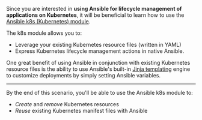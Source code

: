 Since you are interested in **using Ansible for lifecycle management of applications on Kubernetes**, it will be beneficial to learn how to use the [Ansible k8s (Kubernetes) module](https://docs.ansible.com/ansible/2.6/modules/k8s_module.html). 

The k8s module allows you to:
 - Leverage your existing Kubernetes resource files (written in YAML) 
 - Express Kubernetes lifecycle management actions in native Ansible.

One great benefit of using Ansible in conjunction with existing Kubernetes resource files is the ability to use Ansible's built-in [Jinja templating](https://docs.ansible.com/ansible/latest/user_guide/playbooks_templating.html) engine to customize deployments by simply setting Ansible variables.

---

By the end of this scenario, you'll be able to use the Ansible k8s module to:

- _Create_ and _remove_ Kubernetes resources
- _Reuse_ existing Kubernetes manifest files with Ansible
